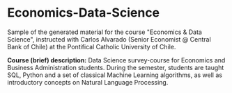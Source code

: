 # Economics-Data-Science

Sample of the generated material for the course "Economics & Data Science", instructed with Carlos Alvarado (Senior Economist @ Central Bank of Chile) at the Pontifical Catholic University of Chile.

**Course (brief) description:**
Data Science survey-course for Economics and Business Administration students. During the semester, students are taught SQL, Python and a set of classical Machine Learning algorithms, as well as introductory concepts on Natural Language Processing.
